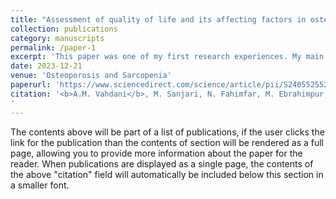 ```yaml
---
title: "Assessment of quality of life and its affecting factors in osteosarcopenic individuals in the Iranian older adult population: Bushehr Elderly Health (BEH) program"
collection: publications
category: manuscripts
permalink: /paper-1
excerpt: 'This paper was one of my first research experiences. My main role was in writing the manuscript, start to finish.'
date: 2023-12-21
venue: 'Osteoporosis and Sarcopenia'
paperurl: 'https://www.sciencedirect.com/science/article/pii/S2405525523001140'
citation: '<b>A.M. Vahdani</b>, M. Sanjari, N. Fahimfar, M. Ebrahimpur, G. Shafiee, K. Khalagi, M.J. Mansourzadeh, I. Nabipour, B. Larijani, A. Ostovar, <i>Assessment of quality of life and its affecting factors in osteosarcopenic individuals in the Iranian older adult population: Bushehr Elderly Health (BEH) program</i>, Osteoporosis and Sarcopenia 9 (2023) 142–149.
'
---
```


The contents above will be part of a list of publications, if the user clicks the link for the publication than the contents of section will be rendered as a full page, allowing you to provide more information about the paper for the reader. When publications are displayed as a single page, the contents of the above "citation" field will automatically be included below this section in a smaller font.
